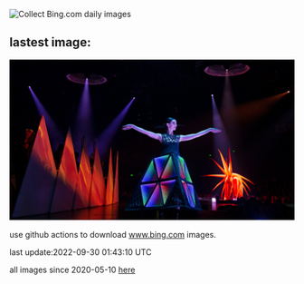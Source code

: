 ![Collect Bing.com daily images](https://github.com/counter2015/bing-daily-images/workflows/Collect%20Bing.com%20daily%20images/badge.svg)
## lastest image:
![](images/InfiniD.jpg)

use github actions to download www.bing.com images.

last update:2022-09-30 01:43:10 UTC

all images since 2020-05-10 [here](https://github.com/counter2015/bing-daily-images/tree/master/images) 
